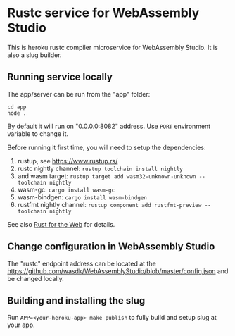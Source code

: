 # Rustc service for WebAssembly Studio

This is heroku rustc compiler microservice for WebAssembly Studio. It is also a slug builder.

## Running service locally

The app/server can be run from the "app" folder:

```
cd app
node .
```

By default it will run on "0.0.0.0:8082" address. Use `PORT` environment variable to change it.

Before running it first time, you will need to setup the dependencies:

1. rustup, see https://www.rustup.rs/
2. rustc nightly channel: `rustup toolchain install nightly`
3. and wasm target: `rustup target add wasm32-unknown-unknown --toolchain nightly`
4. wasm-gc: `cargo install wasm-gc`
5. wasm-bindgen: `cargo install wasm-bindgen`
6. rustfmt nightly channel: `rustup component add rustfmt-preview --toolchain nightly`

See also [Rust for the Web](https://www.hellorust.com/setup/wasm-target/) for details.

## Change configuration in WebAssembly Studio

The "rustc" endpoint address can be located at the https://github.com/wasdk/WebAssemblyStudio/blob/master/config.json and be changed locally.

## Building and installing the slug

Run `APP=<your-heroku-app> make publish` to fully build and setup slug at your app.
